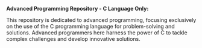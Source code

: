 **Advanced Programming Repository - C Language Only:**

This repository is dedicated to advanced programming, focusing exclusively on the use of the C programming language for problem-solving and solutions. Advanced programmers here harness the power of C to tackle complex challenges and develop innovative solutions.
